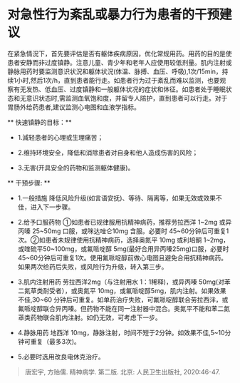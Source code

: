 # 对急性行为紊乱或暴力行为患者的干预建议  

在紧急情況下，首先要评估是否有躯体疾病原因，优化常规用药。用药的目的是使患者安静而非过度镇静。注意儿童、青少年和老年人应使用较低剂量。肌内注射或静脉用药时要监测意识状況和躯体状況(体温、脉搏、血压、呼吸),1次/15min，持续1小时,然后1次/h，直到患者能行走。如患者行为过于紊乱而难以监测，也要观察有无发热、低血压、过度镇静和一般躯体状况的症状和体征。如患者处于睡眠状态和无意识状态时,需监测血氧饱和度，并留专人陪护，直到患者可以行走。对于胃肠外给药患者,建议监测心电图和血液学指标。  

** 快速镇静的目标：**   

-  1.減轻患者的心理或生理痛苦；  

-  2.维持环境安全，降低和消除患者对自身和他人造成伤害的风险；  

-  3.无害(开具安全的药物和监测躯体健康)。   

** 干预步骤:  ** 

- 1.一般措施 降低风险升级(如言语安抚)、等待、隔离等，如果无效或效果不佳，进入下一步骤。

- 2.给予口服药物 ①如患者已规律服用抗精神病药，推荐劳拉西洋 1~2mg 或异丙嗪 25~50mg 口服，或咪达唑仑10mg 含服。必要时 45~60分钟后可重复1次。②如患者未规律使用抗精神病药，选择奥氮平 10mg 或利培酮 1~2mg，或喹硫平50~100mg，或氟哌啶醇 5mg(最好合用异丙嗪25mg)口服，必要时 45~60分钟后可重复1次。使用氟哌啶醇前做心电图且避免合用抗精神病药。如果两次给药后失败，或风险行为升级，转入第三步。

- 3.肌内注射用药 劳拉西洋2mg（与注射用水 1：1稀释)，或异丙嗪 50mg(对苯二氮草类耐受者），或奥氮平 10mg，或氟哌啶醇5mg，肌内注射。如果效果不佳,30~60 分钟后可重复。如单药治疗失败，可氟哌啶醇联合劳拉西泮，或氟哌啶醇联合异丙嗪。但药物不能在同一注射器中混合。奥氮平不能和苯二氮䓬类药物联合肌内注射。如仍无效，可考虑下一步。

- 4.静脉用药 地西洋 10mg，静脉注射，时间不短于2分钟。如效果不佳,5~10分钟可重复（最多3次)。

- 5.必要时选用改良电休克治疗。

> 唐宏宇, 方贻儒. 精神病学. 第二版. 北京: 人民卫生出版社, 2020:46-47. 
